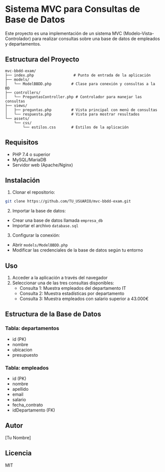 # Sistema MVC para Consultas de Base de Datos

Este proyecto es una implementación de un sistema MVC (Modelo-Vista-Controlador) para realizar consultas sobre una base de datos de empleados y departamentos.

## Estructura del Proyecto

```
mvc-bbdd-exam/
├── index.php                  # Punto de entrada de la aplicación
├── models/
│   └── ModelBBDD.php         # Clase para conexión y consultas a la BD
├── controllers/
│   └── PreguntasController.php # Controlador para manejar las consultas
├── views/
│   ├── preguntas.php         # Vista principal con menú de consultas
│   └── respuesta.php         # Vista para mostrar resultados
└── assets/
    └── css/
        └── estilos.css       # Estilos de la aplicación
```

## Requisitos

- PHP 7.4 o superior
- MySQL/MariaDB
- Servidor web (Apache/Nginx)

## Instalación

1. Clonar el repositorio:
```bash
git clone https://github.com/TU_USUARIO/mvc-bbdd-exam.git
```

2. Importar la base de datos:
- Crear una base de datos llamada `empresa_db`
- Importar el archivo `database.sql`

3. Configurar la conexión:
- Abrir `models/ModelBBDD.php`
- Modificar las credenciales de la base de datos según tu entorno

## Uso

1. Acceder a la aplicación a través del navegador
2. Seleccionar una de las tres consultas disponibles:
   - Consulta 1: Muestra empleados del departamento IT
   - Consulta 2: Muestra estadísticas por departamento
   - Consulta 3: Muestra empleados con salario superior a 43.000€

## Estructura de la Base de Datos

### Tabla: departamentos
- id (PK)
- nombre
- ubicacion
- presupuesto

### Tabla: empleados
- id (PK)
- nombre
- apellido
- email
- salario
- fecha_contrato
- idDepartamento (FK)

## Autor

[Tu Nombre]

## Licencia

MIT